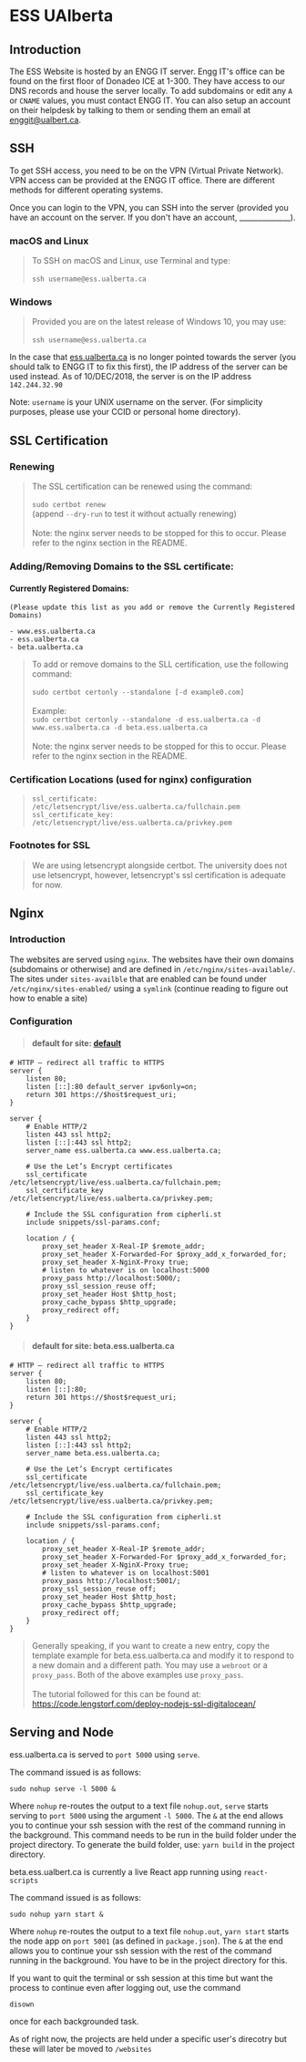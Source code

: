 # ESS UAlberta

## Introduction

The ESS Website is hosted by an ENGG IT server. Engg IT's office can be found on the first floor of Donadeo ICE at 1-300. They have access to our DNS records and house the server locally. To add subdomains or edit any `A` or `CNAME` values, you must contact ENGG IT. You can also setup an account on their helpdesk by talking to them or sending them an email at [enggit@ualbert.ca](mailto:enggit@ualberta.ca).

## SSH

To get SSH access, you need to be on the VPN (Virtual Private Network). VPN access can be provided at the ENGG IT office. There are different methods for different operating systems.

Once you can login to the VPN, you can SSH into the server (provided you have an account on the server. If you don't have an account, ______________).

### macOS and Linux
>To SSH on macOS and Linux, use Terminal and type:\
\
`ssh username@ess.ualberta.ca`

### Windows
>Provided you are on the latest release of Windows 10, you may use:\
\
`ssh username@ess.ualberta.ca`

In the case that [ess.ualberta.ca](https://ess.ualberta.ca) is no longer pointed towards the server (you should talk to ENGG IT to fix this first), the IP address of the server can be used instead. As of 10/DEC/2018, the server is on the IP address `142.244.32.90`

Note: `username` is your UNIX username on the server. (For simplicity purposes, please use your CCID or personal home directory).

## SSL Certification

### Renewing

>The SSL certification can be renewed using the command:\
\
`sudo certbot renew` \
(append `--dry-run` to test it without actually renewing)\
\
Note:  the nginx server needs to be stopped for this to occur. Please refer to the nginx section in the README.

### Adding/Removing Domains to the SSL certificate:

#### Currently Registered Domains: 
    (Please update this list as you add or remove the Currently Registered Domains)

    - www.ess.ualberta.ca
    - ess.ualberta.ca
    - beta.ualberta.ca 

> To add or remove domains to the SLL certification, use the following command:\
\
`sudo certbot certonly --standalone [-d example0.com]`\
\
Example:\
`sudo certbot certonly --standalone -d ess.ualberta.ca -d www.ess.ualberta.ca -d beta.ess.ualberta.ca`\
\
Note:  the nginx server needs to be stopped for this to occur. Please refer to the nginx section in the README.

### Certification Locations (used for nginx) configuration

>`ssl_certificate: /etc/letsencrypt/live/ess.ualberta.ca/fullchain.pem`
>`ssl_certificate_key: /etc/letsencrypt/live/ess.ualberta.ca/privkey.pem`

### Footnotes for SSL

>We are using letsencrypt alongside certbot. The university does not use letsencrypt, however, letsencrypt's ssl certification is adequate for now.

## Nginx

### Introduction

The websites are served using `nginx`. The websites have their own domains (subdomains or otherwise) and are defined in `/etc/nginx/sites-available/`. The sites under `sites-availble` that are enabled can be found under `/etc/nginx/sites-enabled/` using a `symlink` (continue reading to figure out how to enable a site)

### Configuration

>#### default for site: [default](https://ess.ualberta.ca)
    # HTTP — redirect all traffic to HTTPS
    server {
        listen 80;
        listen [::]:80 default_server ipv6only=on;
        return 301 https://$host$request_uri;
    }

    server {
        # Enable HTTP/2
        listen 443 ssl http2;
        listen [::]:443 ssl http2;
        server_name ess.ualberta.ca www.ess.ualberta.ca;

        # Use the Let’s Encrypt certificates
        ssl_certificate /etc/letsencrypt/live/ess.ualberta.ca/fullchain.pem;
        ssl_certificate_key /etc/letsencrypt/live/ess.ualberta.ca/privkey.pem;

        # Include the SSL configuration from cipherli.st
        include snippets/ssl-params.conf;

        location / {
            proxy_set_header X-Real-IP $remote_addr;
            proxy_set_header X-Forwarded-For $proxy_add_x_forwarded_for;
            proxy_set_header X-NginX-Proxy true;
            # listen to whatever is on localhost:5000
            proxy_pass http://localhost:5000/;
            proxy_ssl_session_reuse off;
            proxy_set_header Host $http_host;
            proxy_cache_bypass $http_upgrade;
            proxy_redirect off;
        }
    }

>#### default for site: beta.ess.ualberta.ca

    # HTTP — redirect all traffic to HTTPS
    server {
        listen 80;
        listen [::]:80;
        return 301 https://$host$request_uri;
    }

    server {
        # Enable HTTP/2
        listen 443 ssl http2;
        listen [::]:443 ssl http2;
        server_name beta.ess.ualberta.ca;

        # Use the Let’s Encrypt certificates
        ssl_certificate /etc/letsencrypt/live/ess.ualberta.ca/fullchain.pem;
        ssl_certificate_key /etc/letsencrypt/live/ess.ualberta.ca/privkey.pem;

        # Include the SSL configuration from cipherli.st
        include snippets/ssl-params.conf;

        location / {
            proxy_set_header X-Real-IP $remote_addr;
            proxy_set_header X-Forwarded-For $proxy_add_x_forwarded_for;
            proxy_set_header X-NginX-Proxy true;
            # listen to whatever is on localhost:5001
            proxy_pass http://localhost:5001/;
            proxy_ssl_session_reuse off;
            proxy_set_header Host $http_host;
            proxy_cache_bypass $http_upgrade;
            proxy_redirect off;
        }
    }

>Generally speaking, if you want to create a new entry, copy the template example for beta.ess.ualberta.ca and modify it to respond to a new domain and a different path. You may use a `webroot` or a `proxy_pass`. Both of the above examples use `proxy_pass`.\
\
The tutorial followed for this can be found at:\
https://code.lengstorf.com/deploy-nodejs-ssl-digitalocean/

## Serving and Node

ess.ualberta.ca is served to `port 5000` using `serve`.

The command issued is as follows:

`sudo nohup serve -l 5000 &`

Where `nohup` re-routes the output to a text file `nohup.out`, `serve` starts serving to `port 5000` using the argument `-l 5000`. The `&` at the end allows you to continue your ssh session with the rest of the command running in the background. This command needs to be run in the build folder under the project directory. To generate the build folder, use:
`yarn build`
in the project directory.

beta.ess.ualbert.ca is currently a live React app running using `react-scripts`

The command issued is as follows:

`sudo nohup yarn start &`

Where `nohup` re-routes the output to a text file `nohup.out`, `yarn start` starts the node app on `port 5001` (as defined in `package.json`). The `&` at the end allows you to continue your ssh session with the rest of the command running in the background. You have to be in the project directory for this.

If you want to quit the terminal or ssh session at this time but want the process to continue even after logging out, use the command

`disown`

once for each backgrounded task. 

As of right now, the projects are held under a specific user's direcotry but these will later be moved to `/websites`